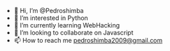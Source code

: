 - 👋 Hi, I’m @Pedroshimba
- 👀 I’m interested in Python
- 🌱 I’m currently learning WebHacking
- 💞️ I’m looking to collaborate on Javascript
- 📫 How to reach me pedroshimba2009@gmail.com

<!---
Pedroshimba/Pedroshimba is a ✨ special ✨ repository because its `README.md` (this file) appears on your GitHub profile.
You can click the Preview link to take a look at your changes.
--->
